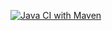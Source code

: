[![Java CI with Maven](https://github.com/evgsemenov/4.2-Ticket-search/actions/workflows/maven.yml/badge.svg)](https://github.com/evgsemenov/4.2-Ticket-search/actions/workflows/maven.yml)
